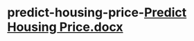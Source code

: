 # predict-housing-price-[Predict Housing Price.docx](https://github.com/yaswanthmadugundu/predict-housing-price-/files/7287266/Predict.Housing.Price.docx)
